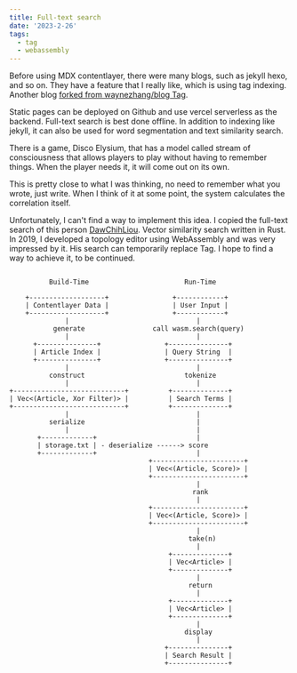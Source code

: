 ```yaml
---
title: Full-text search
date: '2023-2-26'
tags:
  - tag
  - webassembly
---
```


Before using MDX contentlayer, there were many blogs, such as jekyll hexo, and so on. They have a feature that I really like, which is using tag indexing.
Another blog [forked from waynezhang/blog Tag](https://lhzhang.com/tags.html).

Static pages can be deployed on Github and use vercel serverless as the backend.
Full-text search is best done offline. In addition to indexing like jekyll, it can also be used for word segmentation and text similarity search.

There is a game, Disco Elysium, that has a model called stream of consciousness that allows players to play without having to remember things. When the player needs it, it will come out on its own.

This is pretty close to what I was thinking, no need to remember what you wrote, just write. When I think of it at some point, the system calculates the correlation itself.

Unfortunately, I can't find a way to implement this idea. I copied the full-text search of this person [DawChihLiou](https://github.com/DawChihLiou). Vector similarity search written in Rust.
In 2019, I developed a topology editor using WebAssembly and was very impressed by it.
His search can temporarily replace Tag. I hope to find a way to achieve it, to be continued.

```

          Build-Time                        Run-Time

    +-------------------+                +------------+
    | Contentlayer Data |                | User Input |
    +-------------------+                +------------+
              |                                |
           generate                 call wasm.search(query)
              |                                |
      +---------------+                +---------------+
      | Article Index |                | Query String  |
      +---------------+                +---------------+
              |                                |
          construct                         tokenize
              |                                |
+----------------------------+          +--------------+
| Vec<(Article, Xor Filter)> |          | Search Terms |
+----------------------------+          +--------------+
              |                                |
          serialize                            |
              |                                |
       +-------------+                         |
       | storage.txt | - deserialize ------> score
       +-------------+                         |
                                   +-----------------------+
                                   | Vec<(Article, Score)> |
                                   +-----------------------+
                                               |
                                              rank
                                               |
                                   +-----------------------+
                                   | Vec<(Article, Score)> |
                                   +-----------------------+
                                               |
                                             take(n)
                                               |
                                        +--------------+
                                        | Vec<Article> |
                                        +--------------+
                                               |
                                             return
                                               |
                                        +--------------+
                                        | Vec<Article> |
                                        +--------------+
                                               |
                                            display
                                               |
                                       +---------------+
                                       | Search Result |
                                       +---------------+
```
